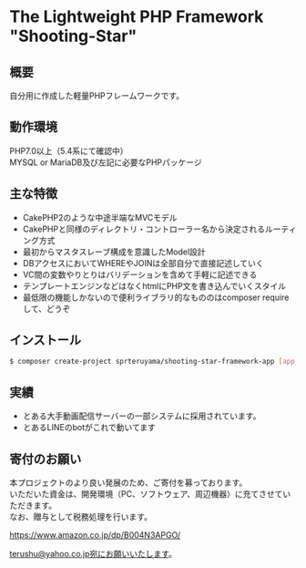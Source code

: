 # The Lightweight PHP Framework "Shooting-Star"

## 概要

自分用に作成した軽量PHPフレームワークです。

## 動作環境

PHP7.0以上（5.4系にて確認中）  
MYSQL or MariaDB及び左記に必要なPHPパッケージ

## 主な特徴

- CakePHP2のような中途半端なMVCモデル
- CakePHPと同様のディレクトリ・コントローラー名から決定されるルーティング方式
- 最初からマスタスレーブ構成を意識したModel設計
- DBアクセスにおいてWHEREやJOINは全部自分で直接記述していく
- VC間の変数やりとりはバリデーションを含めて手軽に記述できる
- テンプレートエンジンなどはなくhtmlにPHP文を書き込んでいくスタイル
- 最低限の機能しかないので便利ライブラリ的なもののはcomposer requireして、どうぞ

## インストール

```bash
$ composer create-project sprteruyama/shooting-star-framework-app [app_dir] --prefer-dist 
```

## 実績

- とある大手動画配信サーバーの一部システムに採用されています。  
- とあるLINEのbotがこれで動いてます

## 寄付のお願い

本プロジェクトのより良い発展のため、ご寄付を募っております。  
いただいた資金は、開発環境（PC、ソフトウェア、周辺機器）に充てさせていただきます。  
なお、贈与として税務処理を行います。

https://www.amazon.co.jp/dp/B004N3APGO/

terushu@yahoo.co.jp宛にお願いいたします。
